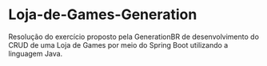 # Loja-de-Games-Generation
Resolução do exercício proposto pela GenerationBR de desenvolvimento do CRUD de uma Loja de Games por meio do Spring Boot utilizando a linguagem Java.

